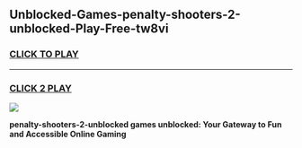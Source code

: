 
## Unblocked-Games-penalty-shooters-2-unblocked-Play-Free-tw8vi
<h3>
<a href="https://premium76.site?title=penalty-shooters-2-unblocked&ref=24M">CLICK TO PLAY</a></h3>
<hr>

<h3>
<a href="https://premium76.site?title=penalty-shooters-2-unblocked&ref=24M">CLICK 2 PLAY</a>
  
</h3>

<a href="https://premium76.site?title=penalty-shooters-2-unblocked&ref=24M"><img src="https://clearcache.store/games.png"></a>


**penalty-shooters-2-unblocked games unblocked: Your Gateway to Fun and Accessible Online Gaming**
